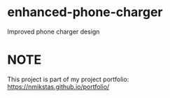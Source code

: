 # enhanced-phone-charger
Improved phone charger design

# NOTE
This project is part of my project portfolio: https://nmikstas.github.io/portfolio/
